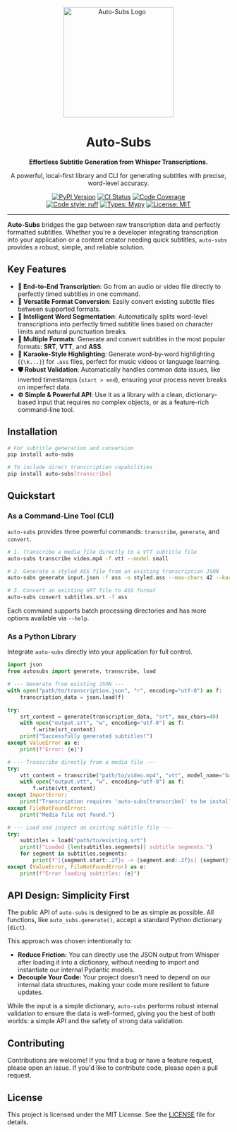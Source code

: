 <div align="center">
  <p>
  </p>
  <img src="https://github.com/mateusz-kow/auto-subs/blob/main/assets/logo.png?raw=true" alt="Auto-Subs Logo" width="250">
  <h1>Auto-Subs</h1>
  <strong>Effortless Subtitle Generation from Whisper Transcriptions.</strong>
  <p>A powerful, local-first library and CLI for generating subtitles with precise, word-level accuracy.</p>
</div>

<div align="center">

[![PyPI Version](https://img.shields.io/pypi/v/auto-subs?color=blue&logo=pypi&logoColor=white)](https://pypi.org/project/auto-subs/)
[![CI Status](https://github.com/mateusz-kow/auto-subs/actions/workflows/ci.yml/badge.svg)](https://github.com/mateusz-kow/auto-subs/actions/workflows/ci.yml)
[![Code Coverage](https://codecov.io/gh/mateusz-kow/auto-subs/graph/badge.svg)](https://codecov.io/gh/mateusz-kow/auto-subs)
<br />
[![Code style: ruff](https://img.shields.io/endpoint?url=https://raw.githubusercontent.com/astral-sh/ruff/main/assets/badge/v2.json)](https://github.com/astral-sh/ruff)
[![Types: Mypy](https://img.shields.io/badge/Types-Mypy-blue.svg)](https://mypy-lang.org/)
[![License: MIT](https://img.shields.io/pypi/l/auto-subs)](https://opensource.org/licenses/MIT)

</div>

---

**Auto-Subs** bridges the gap between raw transcription data and perfectly formatted subtitles. Whether you're a developer integrating transcription into your application or a content creator needing quick subtitles, `auto-subs` provides a robust, simple, and reliable solution.

## Key Features

-   **🚀 End-to-End Transcription**: Go from an audio or video file directly to perfectly timed subtitles in one command.
-   **🔄 Versatile Format Conversion**: Easily convert existing subtitle files between supported formats.
-   **🧠 Intelligent Word Segmentation**: Automatically splits word-level transcriptions into perfectly timed subtitle lines based on character limits and natural punctuation breaks.
-   **📄 Multiple Formats**: Generate and convert subtitles in the most popular formats: **SRT**, **VTT**, and **ASS**.
-   **🎤 Karaoke-Style Highlighting**: Generate word-by-word highlighting (`{\k...}`) for `.ass` files, perfect for music videos or language learning.
-   **🛡️ Robust Validation**: Automatically handles common data issues, like inverted timestamps (`start > end`), ensuring your process never breaks on imperfect data.
-   **⚙️ Simple & Powerful API**: Use it as a library with a clean, dictionary-based input that requires no complex objects, or as a feature-rich command-line tool.

## Installation

```bash
# For subtitle generation and conversion
pip install auto-subs

# To include direct transcription capabilities
pip install auto-subs[transcribe]
```

## Quickstart

### As a Command-Line Tool (CLI)

`auto-subs` provides three powerful commands: `transcribe`, `generate`, and `convert`.

```bash
# 1. Transcribe a media file directly to a VTT subtitle file
auto-subs transcribe video.mp4 -f vtt --model small

# 2. Generate a styled ASS file from an existing transcription JSON
auto-subs generate input.json -f ass -o styled.ass --max-chars 42 --karaoke

# 3. Convert an existing SRT file to ASS format
auto-subs convert subtitles.srt -f ass
```

Each command supports batch processing directories and has more options available via `--help`.

### As a Python Library

Integrate `auto-subs` directly into your application for full control.

```python
import json
from autosubs import generate, transcribe, load

# --- Generate from existing JSON ---
with open("path/to/transcription.json", "r", encoding="utf-8") as f:
    transcription_data = json.load(f)

try:
    srt_content = generate(transcription_data, "srt", max_chars=40)
    with open("output.srt", "w", encoding="utf-8") as f:
        f.write(srt_content)
    print("Successfully generated subtitles!")
except ValueError as e:
    print(f"Error: {e}")

# --- Transcribe directly from a media file ---
try:
    vtt_content = transcribe("path/to/video.mp4", "vtt", model_name="base")
    with open("output.vtt", "w", encoding="utf-8") as f:
        f.write(vtt_content)
except ImportError:
    print("Transcription requires 'auto-subs[transcribe]' to be installed.")
except FileNotFoundError:
    print("Media file not found.")

# --- Load and inspect an existing subtitle file ---
try:
    subtitles = load("path/to/existing.srt")
    print(f"Loaded {len(subtitles.segments)} subtitle segments.")
    for segment in subtitles.segments:
        print(f"[{segment.start:.2f}s -> {segment.end:.2f}s] {segment}")
except (ValueError, FileNotFoundError) as e:
    print(f"Error loading subtitles: {e}")
```

## API Design: Simplicity First

The public API of `auto-subs` is designed to be as simple as possible. All functions, like `auto_subs.generate()`, accept a standard Python dictionary (`dict`).

This approach was chosen intentionally to:
- **Reduce Friction:** You can directly use the JSON output from Whisper after loading it into a dictionary, without needing to import and instantiate our internal Pydantic models.
- **Decouple Your Code:** Your project doesn't need to depend on our internal data structures, making your code more resilient to future updates.

While the input is a simple dictionary, `auto-subs` performs robust internal validation to ensure the data is well-formed, giving you the best of both worlds: a simple API and the safety of strong data validation.

## Contributing

Contributions are welcome! If you find a bug or have a feature request, please open an issue. If you'd like to contribute code, please open a pull request.

## License

This project is licensed under the MIT License. See the [LICENSE](LICENSE) file for details.
